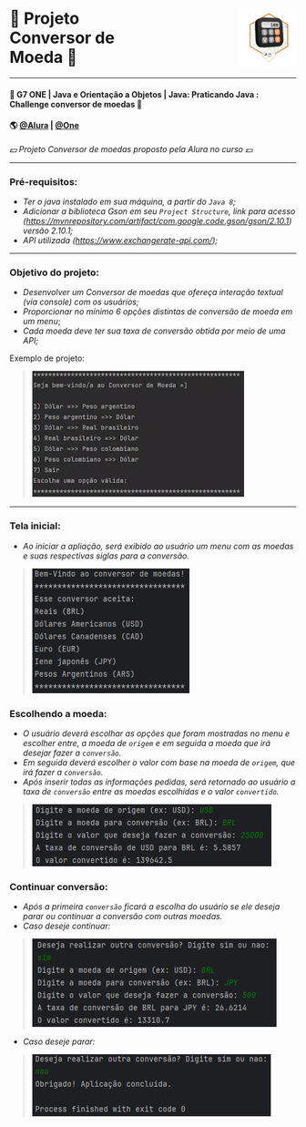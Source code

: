 <h1 style="display: flex; align-items: center;">
    💱 Projeto Conversor de Moeda 💱
    <img src="src/assets/Badge-Conversor.png" style="margin-left: 200px; width: 100px;">
</h1>

---
#### 🚩 G7 ONE | Java e Orientação a Objetos | Java: Praticando Java : Challenge conversor de moedas 🚩
#### 🌎 [@Alura](https://www.alura.com.br/) | [@One](https://www.oracle.com/br/)<br>

*💵 Projeto Conversor de moedas proposto pela Alura no curso 💵*

---
### Pré-requisitos:
 - _Ter o java instalado em sua máquina, a partir do `Java 8`;_
 - _Adicionar a biblioteca Gson em seu `Project Structure`, link para acesso (https://mvnrepository.com/artifact/com.google.code.gson/gson/2.10.1) versão 2.10.1;_
 - _API utilizada (https://www.exchangerate-api.com/);_

---
### Objetivo do projeto:
 - _Desenvolver um Conversor de moedas que ofereça interação textual (via console) com os usuários;_
 - _Proporcionar no mínimo 6 opções distintas de conversão de moeda em um menu_;
 - _Cada moeda deve ter sua taxa de conversão obtida por meio de uma API;_

Exemplo de projeto:
> <img src="src/assets/imagemDoDesafio.png">

---
### Tela inicial:
- _Ao iniciar a apliação, será exibido ao usuário um menu com as moedas e suas respectivas siglas para a conversão._

> <img src="src/assets/telaInicial.png">

### Escolhendo a moeda:
- _O usuário deverá escolhar as opções que foram mostradas no menu e escolher entre, a moeda de `origem` e em seguida a moeda que irá desejar fazer a `conversão`._
- _Em seguida deverá escolher o valor com base na moeda de `origem`, que irá fazer a `conversão`._
- _Após inserir todas as informações pedidas, será retornado ao usuário a taxa de `conversão` entre as moedas escolhidas e o valor `convertido`._

> <img src="src/assets/conversao.png">

### Continuar conversão:
- _Após a primeira `conversão` ficará a escolha do usuário se ele deseja parar ou continuar a conversão com outras moedas._
- _Caso deseje continuar:_
> <img src="src/assets/continuando.png">

- _Caso deseje parar:_
> <img src="src/assets/nao.png">
